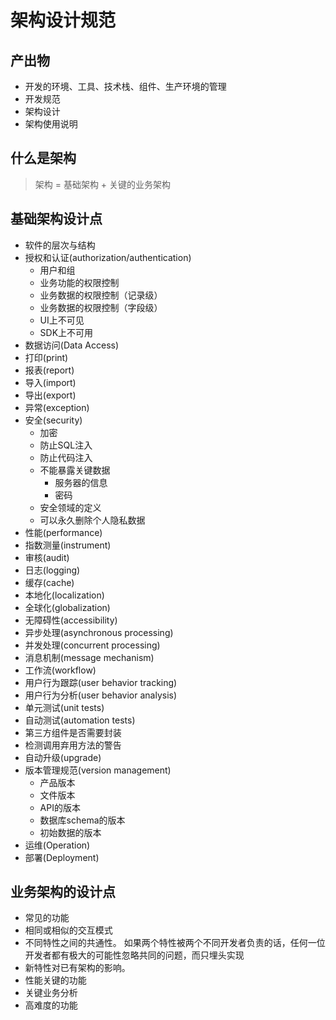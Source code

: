 # 架构设计规范

## 产出物
- 开发的环境、工具、技术栈、组件、生产环境的管理
- 开发规范
- 架构设计
- 架构使用说明

## 什么是架构
> 架构 = 基础架构 + 关键的业务架构

## 基础架构设计点
- 软件的层次与结构
- 授权和认证(authorization/authentication)
  - 用户和组
  - 业务功能的权限控制
  - 业务数据的权限控制（记录级）
  - 业务数据的权限控制（字段级）
  - UI上不可见
  - SDK上不可用
- 数据访问(Data Access)
- 打印(print)
- 报表(report)
- 导入(import)
- 导出(export)
- 异常(exception)
- 安全(security)
  - 加密
  - 防止SQL注入
  - 防止代码注入
  - 不能暴露关键数据
    - 服务器的信息
    - 密码
  - 安全领域的定义
  - 可以永久删除个人隐私数据
- 性能(performance)
- 指数测量(instrument)
- 审核(audit)
- 日志(logging)
- 缓存(cache)
- 本地化(localization)
- 全球化(globalization)
- 无障碍性(accessibility)
- 异步处理(asynchronous processing)
- 并发处理(concurrent processing)
- 消息机制(message mechanism)
- 工作流(workflow)
- 用户行为跟踪(user behavior tracking)
- 用户行为分析(user behavior analysis)
- 单元测试(unit tests)
- 自动测试(automation tests)
- 第三方组件是否需要封装
- 检测调用弃用方法的警告
- 自动升级(upgrade)
- 版本管理规范(version management)
  - 产品版本
  - 文件版本
  - API的版本
  - 数据库schema的版本
  - 初始数据的版本
- 运维(Operation)
- 部署(Deployment)

## 业务架构的设计点
- 常见的功能
- 相同或相似的交互模式
- 不同特性之间的共通性。
  如果两个特性被两个不同开发者负责的话，任何一位开发者都有极大的可能性忽略共同的问题，而只埋头实现
- 新特性对已有架构的影响。
- 性能关键的功能
- 关键业务分析
- 高难度的功能
